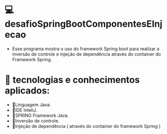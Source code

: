 # 💻desafioSpringBootComponentesEInjecao
- Esse programa mostra o uso do framework Spring boot para realizar a inversão de controle e injeção de dependência através do container do Framework Spring.

# 🔧 tecnologias e conhecimentos aplicados:
- 🎯Linguagem Java.
- 🎯IDE InteliJ.
- 🎯SPRING Framework Java.
- 🎯Inversão de controle.
- 🎯Injeção de dependência ( através do container do framework Spring )
